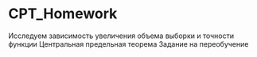 # CPT_Homework
Исследуем зависимость увеличения объема выборки и точности функции
Центральная предельная теорема 
Задание на переобучение
